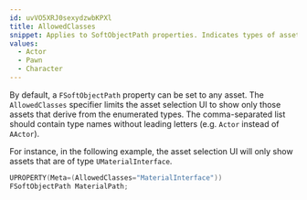```yaml
---
id: uvVO5XRJ0sexydzwbKPXl
title: AllowedClasses
snippet: Applies to SoftObjectPath properties. Indicates types of assets to be displayed in asset picker.
values:
  - Actor
  - Pawn
  - Character
---
```

By default, a `FSoftObjectPath` property can be set to any asset. The `AllowedClasses` specifier limits the asset selection UI to show only those assets that derive from the enumerated types. The comma-separated list should contain type names without leading letters (e.g. `Actor` instead of `AActor`).

For instance, in the following example, the asset selection UI will only show assets that are of type `UMaterialInterface`.

```cpp
UPROPERTY(Meta=(AllowedClasses="MaterialInterface"))
FSoftObjectPath MaterialPath;
```
